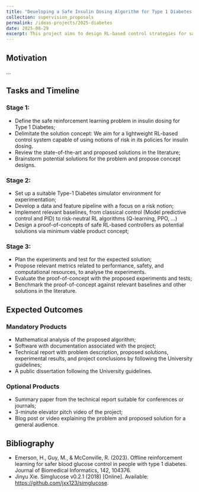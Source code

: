 ```yaml
---
title: "Developing a Safe Insulin Dosing Algorithm for Type 1 Diabetes with Reinforcement Learning"
collection: supervision_proposals
permalink: /ideas-projects/2025-diabetes
date: 2025-08-29
excerpt: This project aims to design RL-based control strategies for safe insulin dosing for Type 1 Diabetes patients.
---
```


## Motivation

...

## Tasks and Timeline

### Stage 1:

* Define the safe reinforcement learning problem in insulin dosing for Type 1 Diabetes;
* Delimitate the solution concept: We aim for a lightweight RL-based control system capable of using notions of risk in its policies for insulin dosing.
* Review the state-of-the-art and proposed solutions in the literature;
* Brainstorm potential solutions for the problem and propose concept designs.

### Stage 2:

* Set up a suitable Type-1 Diabetes simulator environment for experimentation;
* Develop a data and feature pipeline with a focus on a risk notion;
* Implement relevant baselines, from classical control (Model predictive control and PID) to risk-neutral RL algorithms (Q-learning, PPO, ...)
* Design a proof-of-concepts of safe RL-based controllers as potential solutions via minimum viable product concept;

### Stage 3: 

* Plan the experiments and test for the expected solution;
* Propose relevant metrics related to performance, safety, and computational resources, to analyse the experiments.
* Evaluate the proof-of-concept with the proposed experiments and tests;
* Benchmark the proof-of-concept against relevant baselines and other solutions in the literature. 

## Expected Outcomes

### Mandatory Products
* Mathematical analysis of the proposed algorithm;
* Software with documentation associated with the project;
* Technical report with problem description, proposed solutions, experimental results, and project conclusions by following the University guidelines;
* A public dissertation following the University guidelines.

### Optional Products
* Summary paper from the technical report suitable for conferences or journals;
* 3-minute elevator pitch video of the project;
* Blog post or video explaining the problem and proposed solution for a general audience.

## Bibliography
* Emerson, H., Guy, M., & McConville, R. (2023). Offline reinforcement learning for safer blood glucose control in people with type 1 diabetes. Journal of Biomedical Informatics, 142, 104376.
* Jinyu Xie. Simglucose v0.2.1 (2018) [Online]. Available: https://github.com/jxx123/simglucose.
